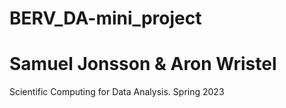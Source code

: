 # BERV_DA-mini_project
# Samuel Jonsson & Aron Wristel 
Scientific Computing for Data Analysis.
Spring 2023
